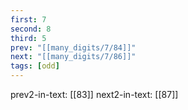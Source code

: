 ```yaml
---
first: 7
second: 8
third: 5
prev: "[[many_digits/7/84]]"
next: "[[many_digits/7/86]]"
tags: [odd]
---
```

prev2-in-text: [[83]]
next2-in-text: [[87]]
